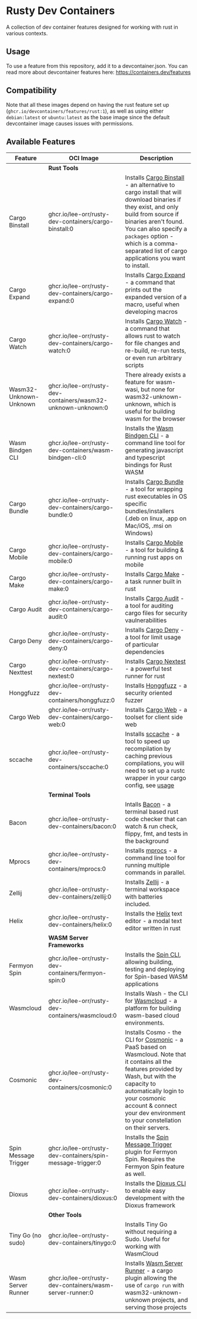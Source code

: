 # Rusty Dev Containers
A collection of dev container features designed for working with rust in various contexts.

## Usage
To use a feature from this repository, add it to a devcontainer.json. You can read more about devcontainer features here: https://containers.dev/features


## Compatibility
Note that all these images depend on having the rust feature set up (`ghcr.io/devcontainers/features/rust:1`), as well as using either `debian:latest` or `ubuntu:latest` as the base image since the default devcontainer image causes issues with permissions.

## Available Features
| Feature | OCI Image | Description |
| - | - | - |
| | **Rust Tools** | |
| Cargo Binstall | ghcr.io/lee-orr/rusty-dev-containers/cargo-binstall:0 | Installs [Cargo Binstall](https://github.com/cargo-bins/cargo-binstall) - an alternative to cargo install that will download binaries if they exist, and only build from source if binaries aren't found. You can also specify a `packages` option - which is a comma-separated list of cargo applications you want to install. |
| Cargo Expand | ghcr.io/lee-orr/rusty-dev-containers/cargo-expand:0 | Installs [Cargo Expand](https://github.com/dtolnay/cargo-expand) - a command that prints out the expanded version of a macro, useful when developing macros |
| Cargo Watch | ghcr.io/lee-orr/rusty-dev-containers/cargo-watch:0 | Installs [Cargo Watch](ghcr.io/lee-orr/rusty-dev-containers/cargo-watch:0) - a command that allows rust to watch for file changes and re-build, re-run tests, or even run arbitrary scripts |
| Wasm32-Unknown-Unknown | ghcr.io/lee-orr/rusty-dev-containers/wasm32-unknown-unknown:0 | There already exists a feature for wasm-wasi, but none for wasm32-unknown-unknown, which is useful for building wasm for the browser |
| Wasm Bindgen CLI | ghcr.io/lee-orr/rusty-dev-containers/wasm-bindgen-cli:0 | Installs the [Wasm Bindgen CLI](https://rustwasm.github.io/wasm-bindgen/reference/cli.html) - a command line tool for generating javascript and typescript bindings for Rust WASM |
| Cargo Bundle | ghcr.io/lee-orr/rusty-dev-containers/cargo-bundle:0 | Installs [Cargo Bundle](https://github.com/burtonageo/cargo-bundle) - a tool for wrapping rust executables in OS specific bundles/installers (.deb on linux, .app on Mac/iOS, .msi on Windows) |
| Cargo Mobile |  ghcr.io/lee-orr/rusty-dev-containers/cargo-mobile:0 | Installs [Cargo Mobile](https://github.com/BrainiumLLC/cargo-mobile) - a tool for building & running rust apps on mobile |
| Cargo Make |  ghcr.io/lee-orr/rusty-dev-containers/cargo-make:0 | Installs [Cargo Make](https://sagiegurari.github.io/cargo-make/) - a task runner built in rust |
| Cargo Audit | ghcr.io/lee-orr/rusty-dev-containers/cargo-audit:0 | Installs [Cargo Audit](https://rustsec.org/) - a tool for auditing cargo files for security vaulnerabilities |
| Cargo Deny | ghcr.io/lee-orr/rusty-dev-containers/cargo-deny:0 |  Installs [Cargo Deny](https://rustsec.org/) - a tool for limit usage of particular dependencies |
| Cargo Nexttest |  ghcr.io/lee-orr/rusty-dev-containers/cargo-nextest:0 | Installs [Cargo Nextest](https://nexte.st/) - a powerful test runner for rust |
| Honggfuzz | ghcr.io/lee-orr/rusty-dev-containers/honggfuzz:0 | Installs [Honggfuzz](https://github.com/rust-fuzz/honggfuzz-rs/blob/master/README.md) - a security oriented fuzzer |
| Cargo Web | ghcr.io/lee-orr/rusty-dev-containers/cargo-web:0 | Installs [Cargo Web](https://github.com/koute/cargo-web) - a toolset for client side web |
| sccache | ghcr.io/lee-orr/rusty-dev-containers/sccache:0 | Installs [sccache](https://github.com/mozilla/sccache) - a tool to speed up recompilation by caching previous compilations, you will need to set up a rustc wrapper in your cargo config, see [usage](https://github.com/mozilla/sccache#usage) |
| | **Terminal Tools** | |
| Bacon | ghcr.io/lee-orr/rusty-dev-containers/bacon:0 | Intalls [Bacon](https://github.com/Canop/bacon) - a terminal based rust code checker that can watch & run check, flippy, fmt, and tests in the background |
| Mprocs | ghcr.io/lee-orr/rusty-dev-containers/mprocs:0 | Installs [mprocs](https://github.com/pvolok/mprocs) - a command line tool for running multiple commands in parallel. |
| Zellij | ghcr.io/lee-orr/rusty-dev-containers/zellij:0 | Installs [Zellij](https://zellij.dev/) - a terminal workspace with batteries included. |
Helix | ghcr.io/lee-orr/rusty-dev-containers/helix:0 | Installs the [Helix](https://helix-editor.com/) text editor - a modal text editor written in rust |
| | **WASM Server Frameworks**| |
| Fermyon Spin | ghcr.io/lee-orr/rusty-dev-containers/fermyon-spin:0 | Installs the [Spin CLI](https://developer.fermyon.com/spin/index), allowing building, testing and deploying for Spin-based WASM applications |
| Wasmcloud | ghcr.io/lee-orr/rusty-dev-containers/wasmcloud:0 | Installs Wash - the CLI for [Wasmcloud](https://wasmcloud.com/docs/intro) - a platform for building wasm-based cloud environments. |
| Cosmonic | ghcr.io/lee-orr/rusty-dev-containers/cosmonic:0 | Installs Cosmo - the CLI for [Cosmonic](cosmonic.com/) - a PaaS based on Wasmcloud. Note that it contains all the features provided by Wash, but with the capacity to automatically login to your cosmonic account & connect your dev environment to your constellation on their servers. |
| Spin Message Trigger | ghcr.io/lee-orr/rusty-dev-containers/spin-message-trigger:0 | Installs the [Spin Message Trigger](https://github.com/lee-orr/spin-message-trigger) plugin for Fermyon Spin. Requires the Fermyon Spin feature as well. |
| Dioxus | ghcr.io/lee-orr/rusty-dev-containers/dioxus:0 | Installs the [Dioxus CLI](https://github.com/DioxusLabs/cli) to enable easy development with the Dioxus framework |
| | **Other Tools** | |
| Tiny Go (no sudo) | ghcr.io/lee-orr/rusty-dev-containers/tinygo:0 | Installs Tiny Go without requiring a Sudo. Useful for working with WasmCloud |
| Wasm Server Runner | ghcr.io/lee-orr/rusty-dev-containers/wasm-server-runner:0 | Installs [Wasm Server Runner](https://github.com/jakobhellermann/wasm-server-runner) - a cargo plugin allowing the use of `cargo run` with wasm32-unknown-unknown projects, and serving those projects |
